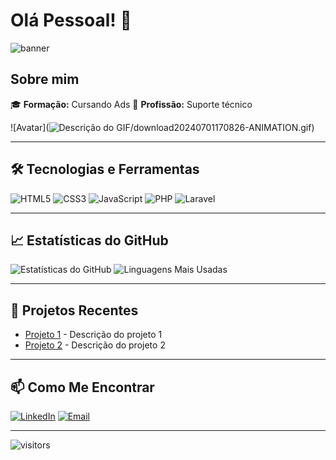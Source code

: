 # Olá Pessoal! 👋

![banner](https://via.placeholder.com/1000x300/87CEEB/000000?text=Bem-vindo+ao+meu+perfil+GitHub)

## Sobre mim

🎓 **Formação:** Cursando Ads
💼 **Profissão:** Suporte técnico

![Avatar](![Descrição do GIF](caminho/para/o/seu/GIF/download20240701170826-ANIMATION.gif)/download20240701170826-ANIMATION.gif)

---

## 🛠️ Tecnologias e Ferramentas

![HTML5](https://img.shields.io/badge/HTML5-E34F26?style=for-the-badge&logo=html5&logoColor=white)
![CSS3](https://img.shields.io/badge/CSS3-1572B6?style=for-the-badge&logo=css3&logoColor=white)
![JavaScript](https://img.shields.io/badge/JavaScript-F7DF1E?style=for-the-badge&logo=javascript&logoColor=black)
![PHP](https://img.shields.io/badge/PHP-777BB4?style=for-the-badge&logo=php&logoColor=white)
![Laravel](https://img.shields.io/badge/Laravel-FF2D20?style=for-the-badge&logo=laravel&logoColor=white)

---

## 📈 Estatísticas do GitHub

![Estatísticas do GitHub](https://github-readme-stats.vercel.app/api?username=seuusuario&show_icons=true&theme=radical)
![Linguagens Mais Usadas](https://github-readme-stats.vercel.app/api/top-langs/?username=seuusuario&layout=compact&theme=radical)

---

## 🌱 Projetos Recentes

- [Projeto 1](https://github.com/seuusuario/projeto1) - Descrição do projeto 1
- [Projeto 2](https://github.com/seuusuario/projeto2) - Descrição do projeto 2

---

## 📫 Como Me Encontrar

[![LinkedIn](https://img.shields.io/badge/LinkedIn-0077B5?style=for-the-badge&logo=linkedin&logoColor=white)](www.linkedin.com/in/lorena-cristina-442582204)
[![Email](https://img.shields.io/badge/Email-D14836?style=for-the-badge&logo=gmail&logoColor=white)](loohanitsirc@gmail.com)

---

![visitors](https://visitor-badge.glitch.me/badge?page_id=seuusuario.seuusuario)


